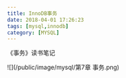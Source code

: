 ```yaml
---
title: InnoDB事务
date: 2018-04-01 17:26:23
tags: [mysql,innodb]
category: [MYSQL]
---
```

《事务》读书笔记
<!--more-->

![](/public/image/mysql/第7章 事务.png)